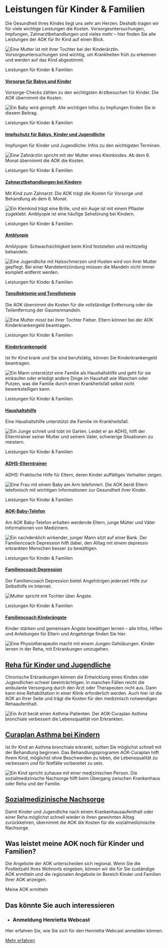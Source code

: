 # Leistungen für Kinder & Familien

Die Gesundheit Ihres Kindes liegt uns sehr am Herzen. Deshalb tragen wir für viele wichtige Leistungen die Kosten. Vorsorgeuntersuchungen, Impfungen, Zahnarztbehandlungen und vieles mehr – hier finden Sie alle Leistungen der AOK für Ihr Kind auf einen Blick.

![Eine Mutter ist mit ihrer Tochter bei der Kinderärztin. Vorsorgeuntersuchungen sind wichtig, um Krankheiten früh zu erkennen und werden auf das Kind abgestimmt.](https://www.aok.de/pk/magazin/cms/fileadmin/_processed_/6/8/csm_vorsorgeuntersuchungen-kinder_10bbcd2c3e.jpg.webp)

Leistungen für Kinder & Familien

#### [Vorsorge für Babys und Kinder](https://www.aok.de/pk/leistungen/kinder-familien/vorsorge-babys-kinder/)

Vorsorge-Checks zählen zu den wichtigsten Arztbesuchen für Kinder. Die AOK übernimmt die Kosten.

![Ein Baby wird geimpft. Alle wichtigen Infos zu Impfungen finden Sie in diesem Beitrag.](https://www.aok.de/pk/magazin/cms/fileadmin/_processed_/7/c/csm_impfungen-babys-kinder-jugendliche_deb963ae13.jpg.webp)

Leistungen für Kinder & Familien

#### [Impfschutz für Babys, Kinder und Jugendliche](https://www.aok.de/pk/leistungen/kinder-familien/impfschutz-babys-kinder-jugendliche/)

Impfungen für Kinder und Jugendliche: Infos zu den wichtigsten Terminen.

![Eine Zahnärztin spricht mit der Mutter eines Kleinkindes. Ab dem 6. Monat übernimmt die AOK die Kosten. ](https://www.aok.de/pk/magazin/cms/fileadmin/_processed_/1/c/csm_zahnaerztliche-behandlung-kinder_fe3b61df93.jpg.webp)

Leistungen für Kinder & Familien

#### [Zahnarztbehandlungen bei Kindern](https://www.aok.de/pk/leistungen/kinder-familien/zahnarztbehandlung-kinder/)

Mit Kind zum Zahnarzt: Die AOK trägt die Kosten für Vorsorge und Behandlung ab dem 6. Monat.

![Ein Kleinkind trägt eine Brille, und ein Auge ist mit einem Pflaster zugeklebt. Amblyopie ist eine häufige Sehstörung bei Kindern. ](https://www.aok.de/pk/magazin/cms/fileadmin/_processed_/5/e/csm_amblyopie-bei-kindern_fe0939822f.jpg.webp)

Leistungen für Kinder & Familien

#### [Amblyopie](https://www.aok.de/pk/leistungen/kinder-familien/amblyopie/)

Amblyopie: Schwachsichtigkeit beim Kind feststellen und rechtzeitig behandeln.

![Eine Jugendliche mit Halsschmerzen und Husten wird von ihrer Mutter gepflegt. Bei einer Mandelentzündung müssen die Mandeln nicht immer komplett entfernt werden. ](https://www.aok.de/pk/magazin/cms/fileadmin/_processed_/e/8/csm_mandelentfernung-kinder_967a926944.jpg.webp)

Leistungen für Kinder & Familien

#### [Tonsillektomie und Tonsillotomie](https://www.aok.de/pk/leistungen/kinder-familien/mandelentfernung-kind/)

Die AOK übernimmt die Kosten für die vollständige Entfernung oder die Teilentfernung der Gaumenmandeln.

![Eine Mutter misst bei ihrer Tochter Fieber. Eltern können bei der AOK Kinderkrankengeld beantragen.](https://www.aok.de/pk/magazin/cms/fileadmin/_processed_/7/7/csm_kinderkrankengeld_5b2de41dd5.jpg.webp)

Leistungen für Kinder & Familien

#### [Kinderkrankengeld](https://www.aok.de/pk/leistungen/kinder-familien/kinderkrankengeld/)

Ist Ihr Kind krank und Sie sind berufstätig, können Sie Kinderkrankengeld beantragen.

![Ein Mann unterstützt eine Familie als Haushaltshilfe und geht für sie einkaufen oder erledigt andere Dinge im Haushalt wie Waschen oder Putzen, was die Familie durch einen Krankheitsfall selbst nicht bewerkstelligen kann.](https://www.aok.de/pk/magazin/cms/fileadmin/_processed_/6/b/csm_haushaltshilfe_b468b1e630.jpg.webp)

Leistungen für Kinder & Familien

#### [Haushaltshilfe](https://www.aok.de/pk/leistungen/kinder-familien/haushaltshilfe/)

Eine Haushaltshilfe unterstützt die Familie im Krankheitsfall.

![Ein Junge schreit und tobt im Garten. Leidet er an ADHS, hilft der Elterntrainer seiner Mutter und seinem Vater, schwierige Situationen zu meistern.](https://www.aok.de/pk/magazin/cms/fileadmin/_processed_/8/e/csm_adhs_72949f1d0c.jpg.webp)

Leistungen für Kinder & Familien

#### [ADHS-Elterntrainer](https://www.aok.de/pk/leistungen/kinder-familien/adhs-elterntrainer/)

ADHS: Praktische Hilfe für Eltern, deren Kinder auffälliges Verhalten zeigen.

![Eine Frau mit einem Baby am Arm telefoniert. Die AOK berät Eltern telefonisch mit wichtigen Informationen zur Gesundheit ihrer Kinder.](https://www.aok.de/pk/magazin/cms/fileadmin/_processed_/8/9/csm_baby-telefon_bcbd3823f8.jpg.webp)

Leistungen für Kinder & Familien

#### [AOK-Baby-Telefon](https://www.aok.de/pk/leistungen/kinder-familien/baby-telefon/)

Am AOK Baby-Telefon erhalten werdende Eltern, junge Mütter und Väter Informationen von Medizinern.

![Ein nachdenklich wirkender, junger Mann sitzt auf einer Bank. Der Familiencoach Depression hilft dabei, den Alltag mit einem depressiv erkrankten Menschen besser zu bewältigen.](https://www.aok.de/pk/magazin/cms/fileadmin/_processed_/b/c/csm_familiencoach-depression_f7a29b4963.jpg.webp)

Leistungen für Kinder & Familien

#### [Familiencoach Depression](https://www.aok.de/pk/leistungen/kinder-familien/familiencoach-depression/)

Der Familiencoach Depression bietet Angehörigen jederzeit Hilfe zur Selbsthilfe im Internet.

![Mutter spricht mit Tochter über Ängste.](https://www.aok.de/pk/magazin/cms/fileadmin/_processed_/e/5/csm_familiencoach-kinderaengste_ee885a2944.jpg.webp)

Leistungen für Kinder & Familien

#### [Familiencoach Kinderängste](https://kinderaengste.aok.de/)

Kinder stärken und gemeinsam Ängste bewältigen lernen – alle Infos, Hilfen und Anleitungen für Eltern und Angehörige finden Sie hier.

![Eine Physiotherapeutin macht mit einem Jungen Gehübungen. Kinder lernen in der Reha, mit Erkrankungen umzugehen.](https://www.aok.de/pk/magazin/cms/fileadmin/_processed_/c/7/csm_kinderreha_7dfc909982.jpg.webp)

## [Reha für Kinder und Jugendliche](https://www.aok.de/pk/leistungen/kuren-reha/reha-kinder/)

Chronische Erkrankungen können die Entwicklung eines Kindes oder Jugendlichen schwer beeinträchtigen. In manchen Fällen reicht die ambulante Versorgung durch den Arzt oder Therapeuten nicht aus. Dann kann eine Rehabilitation in einer Klinik erforderlich werden. Auch hier ist die AOK an Ihrer Seite und trägt die Kosten für den medizinisch notwendigen Rehaaufenthalt.

![Ein Arzt berät einen Asthma-Patienten. Der AOK-Curaplan Asthma bronchiale verbessert die Lebensqualität von Erkrankten. ](https://www.aok.de/pk/magazin/cms/fileadmin/_processed_/f/0/csm_curaplan-asthma_1ef4e6d0e9.jpg.webp)

## [Curaplan Asthma bei Kindern](https://www.aok.de/pk/leistungen/curaplan-chronische-erkrankungen/asthma-bronchiale/)

Ist Ihr Kind an Asthma bronchiale erkrankt, sollten Sie möglichst schnell mit der Behandlung beginnen. Das Behandlungsprogramm AOK-Curaplan hilft Ihrem Kind, möglichst ohne Beschwerden zu leben, die Lebensqualität zu verbessern und für Notfälle vorbereitet zu sein.

![Ein Kind spricht zuhause mit einer medizinischen Person. Die sozialmedizinische Nachsorge hilft beim Übergang zwischen Krankenhaus oder Reha und der Familie.](https://www.aok.de/pk/magazin/cms/fileadmin/_processed_/1/1/csm_sozialmedizinische-nachsorge-kinderreha_887f4efb89.jpg.webp)

## [Sozialmedizinische Nachsorge](https://www.aok.de/pk/leistungen/kuren-reha/sozialmedizinische-nachsorge/)

Damit Kinder und Jugendliche nach einem Krankenhausaufenthalt oder einer Reha möglichst schnell wieder in ihren gewohnten Alltag zurückkehren, übernimmt die AOK die Kosten für die sozialmedizinische Nachsorge.

## Was leistet meine AOK noch für Kinder und Familien?

Die Angebote der AOK unterscheiden sich regional. Wenn Sie die Postleitzahl Ihres Wohnorts eingeben, können wir die für Sie zuständige AOK ermitteln und die regionalen Angebote im Bereich Kinder und Familien Ihrer AOK anzeigen.

Meine AOK ermitteln

## Das könnte Sie auch interessieren

- ### Anmeldung Henrietta Webcast







Hier erfahren Sie, wie Sie sich für den Henrietta Webcast anmelden können.



[Mehr erfahren](https://www.aok.de/pk/leistungen/schulen-kitas/anmeldung-henrietta-webcast/)